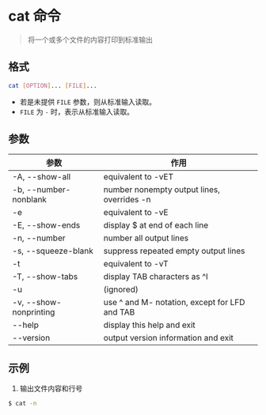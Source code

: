 # cat 命令

> 将一个或多个文件的内容打印到标准输出

## 格式

```bash
cat [OPTION]... [FILE]...
```

- 若是未提供 `FILE` 参数，则从标准输入读取。
- `FILE` 为 `-` 时，表示从标准输入读取。

## 参数

| 参数 | 作用 |
| --------- | --------- |
| -A, --show-all | equivalent to -vET |
| -b, --number-nonblank | number nonempty output lines, overrides -n |
| -e | equivalent to -vE |
| -E, --show-ends | display $ at end of each line |
| -n, --number | number all output lines |
| -s, --squeeze-blank | suppress repeated empty output lines |
| -t | equivalent to -vT |
| -T, --show-tabs | display TAB characters as ^I |
| -u | (ignored) |
| -v, --show-nonprinting | use ^ and M- notation, except for LFD and TAB |
| --help | display this help and exit |
| --version | output version information and exit |


## 示例

1. 输出文件内容和行号

```bash
$ cat -n
```
